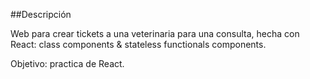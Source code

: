 ##Descripción

Web para crear tickets a una veterinaria para una consulta, hecha con React: class components & stateless functionals components.

Objetivo: practica de React.